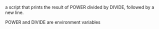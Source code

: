 a script that prints the result of POWER divided by DIVIDE, followed by a new line.

POWER and DIVIDE are environment variables
